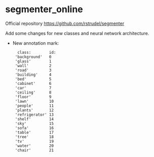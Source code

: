 # segmenter_online

Official repository https://github.com/rstrudel/segmenter

Add some changes for new classes and neural network architecture. 

 - New annotation mark:
 
         class:        id:
        'background'   0
        'glass'        1
        'wall'         2
        'road'         3
        'building'     4
        'bed'          5
        'cabinet'      6
        'car'          7
        'ceiling'      8
        'floor'        9
        'lawn'         10
        'people'       11
        'plants'       12
        'refrigerator' 13
        'shelf'        14
        'sky'          15
        'sofa'         16
        'table'        17
        'tree'         18
        'tv'           19
        'water'        20
        'chair'        21
        
        
